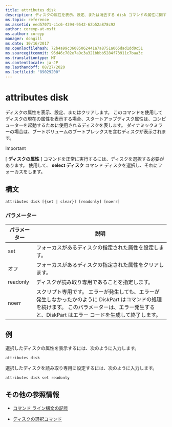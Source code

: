 ```yaml
---
title: attributes disk
description: ディスクの属性を表示、設定、または消去する disk コマンドの属性に関するリファレンス記事です。
ms.topic: reference
ms.assetid: eed57071-c1c6-4394-9542-62b52a878c92
author: coreyp-at-msft
ms.author: coreyp
manager: dongill
ms.date: 10/16/2017
ms.openlocfilehash: 72b4a99c36085062441a7a8751a065dad1dd0c51
ms.sourcegitcommit: 96d46c702e7a9c3a321bbbb5284f73911c7baa3c
ms.translationtype: MT
ms.contentlocale: ja-JP
ms.lasthandoff: 08/27/2020
ms.locfileid: "89029200"
---
```

# <a name="attributes-disk"></a>attributes disk

ディスクの属性を表示、設定、またはクリアします。 このコマンドを使用してディスクの現在の属性を表示する場合、スタートアップディスク属性は、コンピューターを起動するために使用されるディスクを表します。 ダイナミックミラーの場合は、ブートボリュームのブートプレックスを含むディスクが表示されます。

> [!IMPORTANT]
> [ **ディスクの属性** ] コマンドを正常に実行するには、ディスクを選択する必要があります。 使用して、 **select ディスク** コマンド ディスクを選択し、それにフォーカスをします。

## <a name="syntax"></a>構文

```
attributes disk [{set | clear}] [readonly] [noerr]
```

### <a name="parameters"></a>パラメーター

| パラメーター | 説明 |
| --------- | ----------- |
| set | フォーカスがあるディスクの指定された属性を設定します。 |
| オフ | フォーカスがあるディスクの指定された属性をクリアします。 |
| readonly | ディスクが読み取り専用であることを指定します。 |
| noerr | スクリプト専用です。 エラーが発生しても、エラーが発生しなかったかのように DiskPart はコマンドの処理を続けます。 このパラメーターは、エラー発生すると、DiskPart はエラー コードを生成して終了します。 |

## <a name="examples"></a>例

選択したディスクの属性を表示するには、次のように入力します。

```
attributes disk
```

選択したディスクを読み取り専用に設定するには、次のように入力します。

```
attributes disk set readonly
```

## <a name="additional-references"></a>その他の参照情報

- [コマンド ライン構文の記号](command-line-syntax-key.md)

- [ディスクの選択コマンド](select-disk.md)
